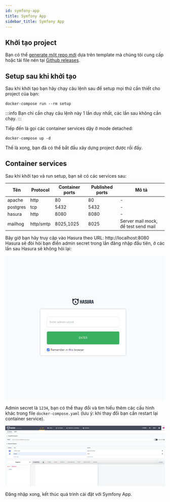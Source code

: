 ```yaml
---
id: symfony-app
title: Symfony App
sidebar_title: Symfony App
---
```


## Khởi tạo project

Bạn có thể [generate một repo mới](https://github.com/hasura-extra/symfony-app/generate) dựa trên template mà chúng tôi cung cấp hoặc
tải file nén tại [Github releases](https://github.com/hasura-extra/symfony-app/releases).

## Setup sau khi khởi tạo

Sau khi khởi tạo bạn hãy chạy câu lệnh sau để setup mọi thứ cần thiết cho project của bạn:

```shell
docker-compose run --rm setup
```

:::info
Bạn chỉ cần chạy câu lệnh này 1 lần duy nhất, các lần sau không cần chạy.
:::

Tiếp đến là gọi các container services dậy ở mode detached:

```shell
docker-compose up -d
```

Thế là xong, bạn đã có thể bắt đầu xây dựng project được rồi đấy.

## Container services

Sau khi khởi tạo và run setup, bạn sẽ có các services sau:

Tên | Protocol | Container ports | Published ports | Mô tả
--- | -------- | --------------- | --------------- | -----
apache | http  | 80 | 80 | -
postgres | tcp | 5432 | 5432 | -
hasura | http | 8080 | 8080 | -
mailhog | http/smtp | 8025,1025 | 8025 | Server mail mock, để test send mail 

Bây giờ bạn hãy truy cập vào Hasura theo URL: http://localhost:8080 Hasura sẽ đòi hỏi bạn điền
admin secret trong lần đăng nhập đầu tiên, ở các lần sau Hasura sẽ không hỏi lại:


![enter admin secret](../assets/enter-admin-secret.png)

Admin secret là `1234`, bạn có thể thay đổi và tìm hiểu thêm các cấu hình khác trong file 
`docker-compose.yaml` (lưu ý: khi thay đổi bạn cần restart lại container service). 

![graphiql](../assets/graphiql.png)

Đăng nhập xong, kết thúc quá trình cài đặt với Symfony App.